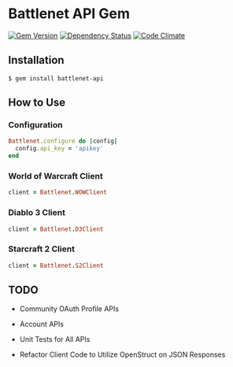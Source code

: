 # Battlenet API Gem 
[![Gem Version](https://badge.fury.io/rb/battlenet-api.svg)](http://badge.fury.io/rb/battlenet-api) [![Dependency Status](https://gemnasium.com/goodcodeguy/battlenet-api.svg)](https://gemnasium.com/goodcodeguy/battlenet-api) [![Code Climate](https://codeclimate.com/github/goodcodeguy/battlenet-api/badges/gpa.svg)](https://codeclimate.com/github/goodcodeguy/battlenet-api)

## Installation

`$ gem install battlenet-api`

## How to Use

### Configuration

````ruby
Battlenet.configure do |config|
  config.api_key = 'apikey'
end
````

### World of Warcraft Client

````ruby
client = Battlenet.WOWClient
````

### Diablo 3 Client

````ruby
client = Battlenet.D3Client
````

### Starcraft 2 Client

````ruby
client = Battlenet.S2Client
````


## TODO

- Community OAuth Profile APIs
- Account APIs
- Unit Tests for All APIs

- Refactor Client Code to Utilize OpenStruct on JSON Responses
